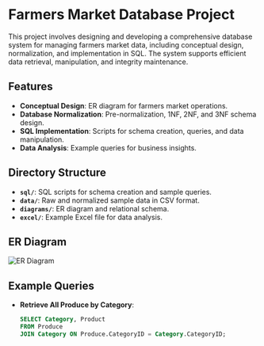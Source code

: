 # Farmers Market Database Project

This project involves designing and developing a comprehensive database system for managing farmers market data, including conceptual design, normalization, and implementation in SQL. The system supports efficient data retrieval, manipulation, and integrity maintenance.

## Features
- **Conceptual Design**: ER diagram for farmers market operations.
- **Database Normalization**: Pre-normalization, 1NF, 2NF, and 3NF schema design.
- **SQL Implementation**: Scripts for schema creation, queries, and data manipulation.
- **Data Analysis**: Example queries for business insights.

## Directory Structure
- **`sql/`**: SQL scripts for schema creation and sample queries.
- **`data/`**: Raw and normalized sample data in CSV format.
- **`diagrams/`**: ER diagram and relational schema.
- **`excel/`**: Example Excel file for data analysis.

## ER Diagram
![ER Diagram](diagrams/er_diagram.png)

## Example Queries
- **Retrieve All Produce by Category**:
  ```sql
  SELECT Category, Product
  FROM Produce
  JOIN Category ON Produce.CategoryID = Category.CategoryID;
